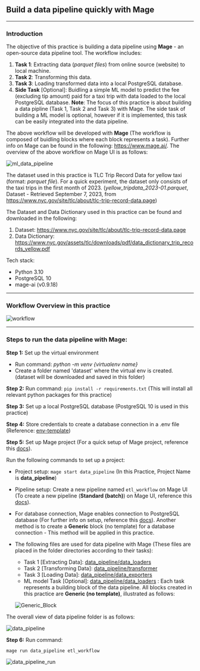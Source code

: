 ## Build a data pipeline quickly with Mage
---

### Introduction
The objective of this practice is building a data pipeline using **Mage** - an open-source data pipeline tool. The workflow includes:
1. **Task 1**: Extracting data (*parquet files*) from online source (website) to local machine.
2. **Task 2**: Transforming this data.
3. **Task 3**: Loading transformed data into a local PostgreSQL database.
4. **Side Task** [Optional]: Buidling a simple ML model to predict the fee (excluding tip amount) paid for a taxi trip with data loaded to the local PostgreSQL database.
**Note**: The focus of this practice is about building a data pipline (Task 1, Task 2 and Task 3) with Mage. The side task of building a ML model is optional, however if it is implemented, this task can be easily integrated into the data pipeline.  

The above workflow will be developed with **Mage** (The workflow is composed of buidling blocks where each block represents a task). Further info on Mage can be found in the following: https://www.mage.ai/. The overview of the above workflow on Mage UI is as follows:

  ![ml_data_pipeline](https://github.com/DoThNg/Data-Engineering-Projects/blob/main/3_ETL_Mage/docs/ml_data_pipeline.png)

The dataset used in this practice is TLC Trip Record Data for yellow taxi (format: *parquet file*). For a quick experiment, the dataset only consists of the taxi trips in the first month of 2023. (*yellow_tripdata_2023-01.parquet*, Dataset - Retrieved September 7, 2023, from https://www.nyc.gov/site/tlc/about/tlc-trip-record-data.page)

The Dataset and Data Dictionary used in this practice can be found and downloaded in the following:
1. Dataset: https://www.nyc.gov/site/tlc/about/tlc-trip-record-data.page
2. Data Dictionary: https://www.nyc.gov/assets/tlc/downloads/pdf/data_dictionary_trip_records_yellow.pdf

Tech stack:
- Python 3.10
- PostgreSQL 10
- mage-ai (v0.9.18)

---
### Workflow Overview in this practice

  ![workflow](https://github.com/DoThNg/Data-Engineering-Projects/blob/main/3_ETL_Mage/docs/workflow.png)

---

### Steps to run the data pipeline with Mage:
**Step 1:** Set up the virtual environment
- Run command: *python -m venv {virtualenv name}*
- Create a folder named 'dataset' where the virtual env is created. (dataset will be downloaded and saved in this folder)

**Step 2:** Run command: 
`pip install -r requirements.txt` (This will install all relevant python packages for this practice)

**Step 3:** Set up a local PostgreSQL database (PostgreSQL 10 is used in this practice)

**Step 4:** Store credentials to create a database connection in a .env file (Reference: [env-template](https://github.com/DoThNg/Data-Engineering-Projects/blob/main/3_ETL_Mage/env-template))

**Step 5:** Set up Mage project (For a quick setup of Mage project, reference this [docs](https://docs.mage.ai/getting-started/setup)).

Run the following commands to set up a project:
- Project setup:
  `mage start data_pipeline` (In this Practice, Project Name is **data_pipeline**)
- Pipeline setup: Create a new pipeline named `etl_workflow` on Mage UI (To create a new pipeline (**Standard (batch)**) on Mage UI, reference this [docs](https://docs.mage.ai/design/data-pipeline-management)).
- For database connection, Mage enables connection to PostgreSQL database (For further info on setup, reference this [docs](https://docs.mage.ai/getting-started/setup)). Another method is to create a **Generic** block (no template) for a database connection - This method will be applied in this practice.

- The following files are used for data pipeline with Mage (These files are placed in the folder directories according to their tasks):
   - Task 1 [Extracting Data]: [data_pipeline/data_loaders](https://github.com/DoThNg/Data-Engineering-Projects/blob/main/3_ETL_Mage/data_pipeline/data_loaders/extract_taxi_data.py)
   - Task 2 [Transforming Data]: [data_pipeline/transformer](https://github.com/DoThNg/Data-Engineering-Projects/blob/main/3_ETL_Mage/data_pipeline/transformers/transform_taxi_data.py)
   - Task 3 [Loading Data]: [data_pipeline/data_exporters](https://github.com/DoThNg/Data-Engineering-Projects/blob/main/3_ETL_Mage/data_pipeline/data_exporters/load_data_to_postgresql.py)
   - ML model Task [Optional]: [data_pipeline/data_loaders](https://github.com/DoThNg/Data-Engineering-Projects/blob/main/3_ETL_Mage/data_pipeline/data_loaders/ml_taxi_model.py)
:
Each task represents a building block of the data pipeline. All blocks created in this practice are **Generic (no template)**, illustrated as follows: 

  ![Generic_Block](https://github.com/DoThNg/Data-Engineering-Projects/blob/main/3_ETL_Mage/docs/code_block.png)

The overall view of data pipeline folder is as follows:

  ![data_pipeline](https://github.com/DoThNg/Data-Engineering-Projects/blob/main/3_ETL_Mage/docs/data_pipeline_project_structure.png)

**Step 6:** Run command: 

`mage run data_pipeline etl_workflow`

  ![data_pipeline_run](https://github.com/DoThNg/Data-Engineering-Projects/blob/main/3_ETL_Mage/docs/data_pipeline.png)
